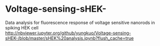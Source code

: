 # Voltage-sensing-sHEK-
Data analysis for fluorescence response of voltage sensitive nanorods in spiking HEK cell </br>
http://nbviewer.jupyter.org/github/yungkuo/Voltage-sensing-sHEK-/blob/master/sHEK%20analysis.ipynb?flush_cache=true
